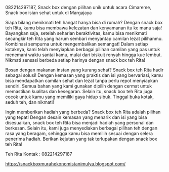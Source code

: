 082214297187, Snack box dengan pilihan unik untuk acara Cimareme, Snack box isian sehat untuk di Margajaya

Siapa bilang menikmati teh hangat hanya bisa di rumah? Dengan snack box teh Rita, kamu bisa membawa kelezatan dan kenyamanan itu ke mana saja! Bayangkan saja, setelah seharian beraktivitas, kamu bisa menikmati secangkir teh Rita yang harum sembari menyantap camilan lezat pilihanmu. Kombinasi sempurna untuk mengembalikan semangat! Dalam setiap kotaknya, kami telah menyiapkan berbagai pilihan camilan yang pas untuk menemani waktu santai kamu, mulai dari biskuit renyah hingga kue lembut. Nikmati sensasi berbeda setiap harinya dengan snack box teh Rita!

Bosan dengan makanan instan yang kurang sehat? Snack box teh Rita hadir sebagai solusi! Dengan kemasan yang praktis dan isi yang bervariasi, kamu bisa mendapatkan camilan sehat dan lezat tanpa perlu repot menyiapkan sendiri. Semua bahan yang kami gunakan dipilih dengan cermat untuk memastikan kualitas dan kesegaran. Selain itu, snack box teh Rita juga cocok untuk kamu yang memiliki gaya hidup sibuk. Tinggal buka kotak, seduh teh, dan nikmati!

Ingin memberikan hadiah yang berbeda? Snack box teh Rita adalah pilihan yang tepat! Dengan desain kemasan yang menarik dan isi yang bisa disesuaikan, snack box teh Rita bisa menjadi hadiah yang personal dan berkesan. Selain itu, kami juga menyediakan berbagai pilihan teh dengan rasa yang beragam, sehingga kamu bisa memilih sesuai dengan selera penerima hadiah. Berikan kejutan yang tak terlupakan dengan snack box teh Rita!

Teh Rita
Kontak : 082214297187

https://snackboxmurahekonomistanimulya.blogspot.com/

